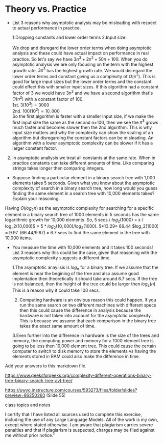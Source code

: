 # Theory vs. Practice

- List 3 reasons why asymptotic analysis may be misleading with respect to
  actual performance in practice.

  1.Dropping constants and lower order terms 2.Input size:\
  \
  We drop and disregard the lower order terms when doing asymptotic analysis and these could have actual impact on performance in real practice. So let's say we have $3n^3 + 2n^2 + 50n + 100$. When you do asymptotic analysis we are only focusing on the term with the highest growth rate. $3n^3$ has the highest growth rate. We would disregard the lower order terms and constant giving us a complexity of $O(n^3)$. This is good for large input sizes but the lower order terms and the constant could effect this with smaller input sizes. If this algorithm had a constant factor of 3 we would have $3n^3$ and we have a second algorithm that's $O(n^2)$ with a constant factor of 100.\
    1st. $3(10^3) = 3000$\
    2nd. $100(10^2) = 10,000$\
  So the first algorithm is faster with a smaller input size, if we make the first input size the same as the second n=100, then we see the $n^3$ grows much faster and becomes slower then the 2nd algorithm. This is why input size matters and why the complexity can show the scaling of an algorithm but disregarding the constant factors can be misleading. An algorithm with a lower asymptotic complexity can be slower if it has a larger constant factor.
     

2. In asymptotic analiysis we treat all constants at the same rate. When in practice constants can take different amounts of time. Like comparing strings takes longer then comparing integers.
    

- Suppose finding a particular element in a binary search tree with 1,000
  elements takes 5 seconds. Given what you know about the asymptotic complexity
  of search in a binary search tree, how long would you guess finding the same
  element in a search tree with 10,000 elements takes? Explain your reasoning.

Having $O(log_2n)$ as the asymptotic complexity for searching for a specific element in a binary search tree of 1000 elements in 5 seconds has the same logarithmic growth for 10,000 elements. So, 5 secs / $log_2(1000)$ = x / log_2(10,000)$ = $5 * log_2(10,000) / log_2(1000)$. 5*13.29= 66.44  $log_2(1000) = 9.97. (66.44/9.97) = 6.7 secs to find the same element in the tree with 10,000 items.


- You measure the time with 10,000 elements and it takes 100 seconds! List 3
  reasons why this could be the case, given that reasoning with the asymptotic
  complexity suggests a different time.
  
  1.The asymptotic anaylisis is $log_n$ for a binary tree. If we assume that the element is near the begining of the tree and also assume good implentation then theoretically it should take around 6.7 secs. If the tree is not balanced, then the height of the tree could be larger then $log_2(n)$. This is a reason why it could take 100 secs.

  2. Computing hardware is an obvious reason this could happen. If you run the same search on two different machines with different specs then this could cause the difference in analysis because the hardware is not taken into account for the asymptotic complexity. This is becuase we assume that each comparison in the binary tree takes the exact same amount of time. 

  3.Even further into the difference in hardware is the size of the trees and memory, the computing power and memory for a 1000 element tree is going to be less then 10,000 element tree. This could cause the certain computer to switch to disk memory to store the elements vs having the elements stored in RAM could also make the difference in time.

Add your answers to this markdown file.

https://www.geeksforgeeks.org/complexity-different-operations-binary-tree-binary-search-tree-avl-tree/

https://uwyo.instructure.com/courses/593273/files/folder/slides?preview=86250260 (Slide 55)

class topics and notes

I certify that I have listed all sources used to complete this exercise, including the use of any Large Language Models. All of the work is my own, except where stated otherwise. I am aware that plagiarism carries severe penalties and that if plagiarism is suspected, charges may be filed against me without prior notice."
